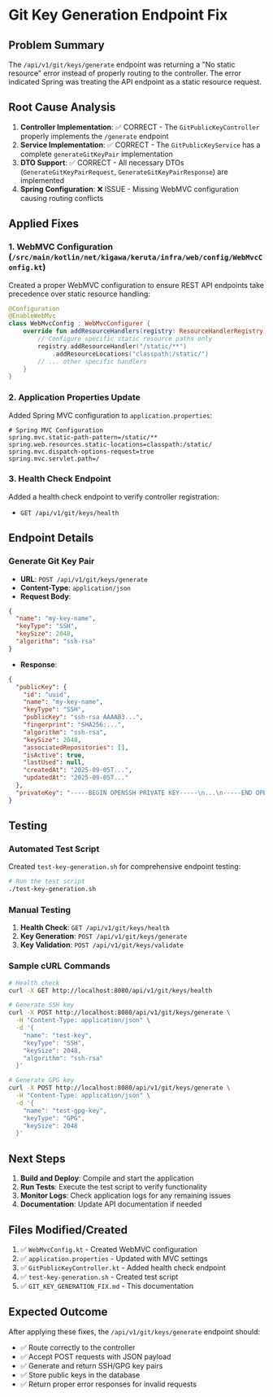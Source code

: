# Git Key Generation Endpoint Fix

## Problem Summary
The `/api/v1/git/keys/generate` endpoint was returning a "No static resource" error instead of properly routing to the controller. The error indicated Spring was treating the API endpoint as a static resource request.

## Root Cause Analysis
1. **Controller Implementation**: ✅ CORRECT - The `GitPublicKeyController` properly implements the `/generate` endpoint
2. **Service Implementation**: ✅ CORRECT - The `GitPublicKeyService` has a complete `generateGitKeyPair` implementation
3. **DTO Support**: ✅ CORRECT - All necessary DTOs (`GenerateGitKeyPairRequest`, `GenerateGitKeyPairResponse`) are implemented
4. **Spring Configuration**: ❌ ISSUE - Missing WebMVC configuration causing routing conflicts

## Applied Fixes

### 1. WebMVC Configuration (`/src/main/kotlin/net/kigawa/keruta/infra/web/config/WebMvcConfig.kt`)
Created a proper WebMVC configuration to ensure REST API endpoints take precedence over static resource handling:

```kotlin
@Configuration
@EnableWebMvc
class WebMvcConfig : WebMvcConfigurer {
    override fun addResourceHandlers(registry: ResourceHandlerRegistry) {
        // Configure specific static resource paths only
        registry.addResourceHandler("/static/**")
            .addResourceLocations("classpath:/static/")
        // ... other specific handlers
    }
}
```

### 2. Application Properties Update
Added Spring MVC configuration to `application.properties`:

```properties
# Spring MVC Configuration
spring.mvc.static-path-pattern=/static/**
spring.web.resources.static-locations=classpath:/static/
spring.mvc.dispatch-options-request=true
spring.mvc.servlet.path=/
```

### 3. Health Check Endpoint
Added a health check endpoint to verify controller registration:
- `GET /api/v1/git/keys/health`

## Endpoint Details

### Generate Git Key Pair
- **URL**: `POST /api/v1/git/keys/generate`
- **Content-Type**: `application/json`
- **Request Body**:
```json
{
  "name": "my-key-name",
  "keyType": "SSH",
  "keySize": 2048,
  "algorithm": "ssh-rsa"
}
```
- **Response**:
```json
{
  "publicKey": {
    "id": "uuid",
    "name": "my-key-name",
    "keyType": "SSH",
    "publicKey": "ssh-rsa AAAAB3...",
    "fingerprint": "SHA256:...",
    "algorithm": "ssh-rsa",
    "keySize": 2048,
    "associatedRepositories": [],
    "isActive": true,
    "lastUsed": null,
    "createdAt": "2025-09-05T...",
    "updatedAt": "2025-09-05T..."
  },
  "privateKey": "-----BEGIN OPENSSH PRIVATE KEY-----\n...\n-----END OPENSSH PRIVATE KEY-----"
}
```

## Testing

### Automated Test Script
Created `test-key-generation.sh` for comprehensive endpoint testing:

```bash
# Run the test script
./test-key-generation.sh
```

### Manual Testing
1. **Health Check**: `GET /api/v1/git/keys/health`
2. **Key Generation**: `POST /api/v1/git/keys/generate`
3. **Key Validation**: `POST /api/v1/git/keys/validate`

### Sample cURL Commands

```bash
# Health check
curl -X GET http://localhost:8080/api/v1/git/keys/health

# Generate SSH key
curl -X POST http://localhost:8080/api/v1/git/keys/generate \
  -H "Content-Type: application/json" \
  -d '{
    "name": "test-key",
    "keyType": "SSH",
    "keySize": 2048,
    "algorithm": "ssh-rsa"
  }'

# Generate GPG key
curl -X POST http://localhost:8080/api/v1/git/keys/generate \
  -H "Content-Type: application/json" \
  -d '{
    "name": "test-gpg-key",
    "keyType": "GPG",
    "keySize": 2048
  }'
```

## Next Steps

1. **Build and Deploy**: Compile and start the application
2. **Run Tests**: Execute the test script to verify functionality
3. **Monitor Logs**: Check application logs for any remaining issues
4. **Documentation**: Update API documentation if needed

## Files Modified/Created

1. ✅ `WebMvcConfig.kt` - Created WebMVC configuration
2. ✅ `application.properties` - Updated with MVC settings  
3. ✅ `GitPublicKeyController.kt` - Added health check endpoint
4. ✅ `test-key-generation.sh` - Created test script
5. ✅ `GIT_KEY_GENERATION_FIX.md` - This documentation

## Expected Outcome

After applying these fixes, the `/api/v1/git/keys/generate` endpoint should:
- ✅ Route correctly to the controller
- ✅ Accept POST requests with JSON payload
- ✅ Generate and return SSH/GPG key pairs
- ✅ Store public keys in the database
- ✅ Return proper error responses for invalid requests